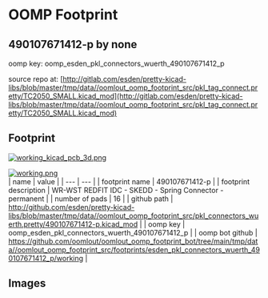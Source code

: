 # OOMP Footprint  
## 490107671412-p  by none  
  
oomp key: oomp_esden_pkl_connectors_wuerth_490107671412_p  
  
source repo at: [http://gitlab.com/esden/pretty-kicad-libs/blob/master/tmp/data//oomlout_oomp_footprint_src/pkl_tag_connect.pretty/TC2050_SMALL.kicad_mod](http://gitlab.com/esden/pretty-kicad-libs/blob/master/tmp/data//oomlout_oomp_footprint_src/pkl_tag_connect.pretty/TC2050_SMALL.kicad_mod)  
## Footprint  
  
[![working_kicad_pcb_3d.png](working_kicad_pcb_3d_600.png)](working_kicad_pcb_3d.png)  
  
[![working.png](working_600.png)](working.png)  
| name | value | 
| --- | --- | 
| footprint name | 490107671412-p | 
| footprint description | WR-WST REDFIT IDC - SKEDD - Spring Connector - permanent | 
| number of pads | 16 | 
| github path | http://github.com/esden/pretty-kicad-libs/blob/master/tmp/data//oomlout_oomp_footprint_src/pkl_connectors_wuerth.pretty/490107671412-p.kicad_mod | 
| oomp key | oomp_esden_pkl_connectors_wuerth_490107671412_p | 
| oomp bot github | https://github.com/oomlout/oomlout_oomp_footprint_bot/tree/main/tmp/data//oomlout_oomp_footprint_src/footprints/esden_pkl_connectors_wuerth_490107671412_p/working | 
## Images  
